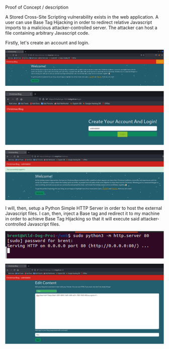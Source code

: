 Proof of Concept / description

A Stored Cross-Site Scripting vulnerability exists in the web application. A user can use Base Tag Hijacking in order to redirect relative Javascript imports to a malicious attacker-controlled server. The attacker can host a file containing arbitrary Javascript code.

Firstly, let's create an account and login.

![](1.png)

![](2.png)

![](3.png)

I will, then, setup a Python Simple HTTP Server in order to host the external Javascript files. I can, then, inject a Base tag and redirect it to my machine in order to achieve Base Tag Hijacking so that it will execute said attacker-controlled Javascript files.

![](5.png)

![](4.png)

